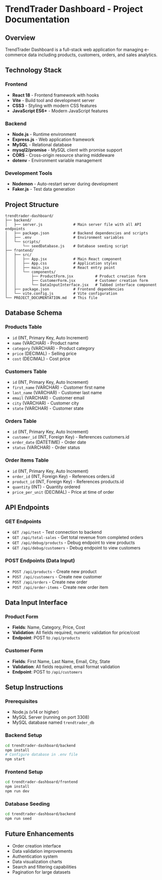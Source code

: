 # TrendTrader Dashboard - Project Documentation

## Overview
TrendTrader Dashboard is a full-stack web application for managing e-commerce data including products, customers, orders, and sales analytics.

## Technology Stack

### Frontend
- **React 18** - Frontend framework with hooks
- **Vite** - Build tool and development server
- **CSS3** - Styling with modern CSS features
- **JavaScript ES6+** - Modern JavaScript features

### Backend
- **Node.js** - Runtime environment
- **Express.js** - Web application framework
- **MySQL** - Relational database
- **mysql2/promise** - MySQL client with promise support
- **CORS** - Cross-origin resource sharing middleware
- **dotenv** - Environment variable management

### Development Tools
- **Nodemon** - Auto-restart server during development
- **Faker.js** - Test data generation

## Project Structure

```
trendtrader-dashboard/
├── backend/
│   ├── server.js              # Main server file with all API endpoints
│   ├── package.json           # Backend dependencies and scripts
│   ├── .env                   # Environment variables
│   └── scripts/
│       └── seedDatabase.js    # Database seeding script
├── frontend/
│   ├── src/
│   │   ├── App.jsx            # Main React component
│   │   ├── App.css            # Application styles
│   │   ├── main.jsx           # React entry point
│   │   └── components/
│   │       ├── ProductForm.jsx          # Product creation form
│   │       ├── CustomerForm.jsx         # Customer creation form
│   │       └── DataInputInterface.jsx   # Tabbed interface component
│   ├── package.json           # Frontend dependencies
│   └── vite.config.js         # Vite configuration
└── PROJECT_DOCUMENTATION.md   # This file
```

## Database Schema

### Products Table
- `id` (INT, Primary Key, Auto Increment)
- `name` (VARCHAR) - Product name
- `category` (VARCHAR) - Product category
- `price` (DECIMAL) - Selling price
- `cost` (DECIMAL) - Cost price

### Customers Table
- `id` (INT, Primary Key, Auto Increment)
- `first_name` (VARCHAR) - Customer first name
- `last_name` (VARCHAR) - Customer last name
- `email` (VARCHAR) - Customer email
- `city` (VARCHAR) - Customer city
- `state` (VARCHAR) - Customer state

### Orders Table
- `id` (INT, Primary Key, Auto Increment)
- `customer_id` (INT, Foreign Key) - References customers.id
- `order_date` (DATETIME) - Order date
- `status` (VARCHAR) - Order status

### Order Items Table
- `id` (INT, Primary Key, Auto Increment)
- `order_id` (INT, Foreign Key) - References orders.id
- `product_id` (INT, Foreign Key) - References products.id
- `quantity` (INT) - Quantity ordered
- `price_per_unit` (DECIMAL) - Price at time of order

## API Endpoints

### GET Endpoints
- `GET /api/test` - Test connection to backend
- `GET /api/total-sales` - Get total revenue from completed orders
- `GET /api/debug/products` - Debug endpoint to view products
- `GET /api/debug/customers` - Debug endpoint to view customers

### POST Endpoints (Data Input)
- `POST /api/products` - Create new product
- `POST /api/customers` - Create new customer
- `POST /api/orders` - Create new order
- `POST /api/order-items` - Create new order item

## Data Input Interface

### Product Form
- **Fields**: Name, Category, Price, Cost
- **Validation**: All fields required, numeric validation for price/cost
- **Endpoint**: POST to `/api/products`

### Customer Form
- **Fields**: First Name, Last Name, Email, City, State
- **Validation**: All fields required, email format validation
- **Endpoint**: POST to `/api/customers`

## Setup Instructions

### Prerequisites
- Node.js (v14 or higher)
- MySQL Server (running on port 3308)
- MySQL database named `trendtrader_db`

### Backend Setup
```bash
cd trendtrader-dashboard/backend
npm install
# Configure database in .env file
npm start
```

### Frontend Setup
```bash
cd trendtrader-dashboard/frontend
npm install
npm run dev
```

### Database Seeding
```bash
cd trendtrader-dashboard/backend
npm run seed
```


## Future Enhancements
- Order creation interface
- Data validation improvements
- Authentication system
- Data visualization charts
- Search and filtering capabilities
- Pagination for large datasets